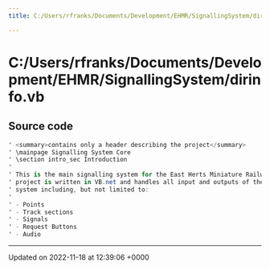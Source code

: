 ```yaml
---
title: C:/Users/rfranks/Documents/Development/EHMR/SignallingSystem/dirinfo.vb

---
```


# C:/Users/rfranks/Documents/Development/EHMR/SignallingSystem/dirinfo.vb






## Source code

```csharp
' <summary>contains only a header describing the project</summary>
' \mainpage Signalling System Core
' \section intro_sec Introduction
'
' This is the main signalling system for the East Herts Miniature Railway. The
' project is written in VB.net and handles all input and outputs of the signalling
' system including, but not limited to:
'
' - Points
' - Track sections
' - Signals
' - Request Buttons
' - Audio
```


-------------------------------

Updated on 2022-11-18 at 12:39:06 +0000
